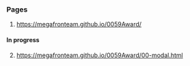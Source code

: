 ### Pages
1. <https://megafronteam.github.io/0059Award/>

#### In progress
2. <https://megafronteam.github.io/0059Award/00-modal.html>